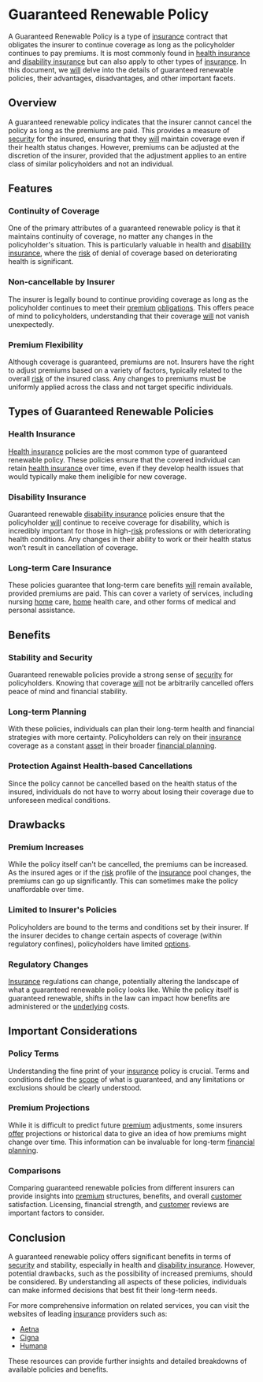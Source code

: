 # Guaranteed Renewable Policy

A Guaranteed Renewable Policy is a type of [insurance](../i/insurance.md) contract that obligates the insurer to continue coverage as long as the policyholder continues to pay premiums. It is most commonly found in [health insurance](../h/health_insurance.md) and [disability insurance](../d/disability_insurance.md) but can also apply to other types of [insurance](../i/insurance.md). In this document, we [will](../w/will.md) delve into the details of guaranteed renewable policies, their advantages, disadvantages, and other important facets.

## Overview

A guaranteed renewable policy indicates that the insurer cannot cancel the policy as long as the premiums are paid. This provides a measure of [security](../s/security.md) for the insured, ensuring that they [will](../w/will.md) maintain coverage even if their health status changes. However, premiums can be adjusted at the discretion of the insurer, provided that the adjustment applies to an entire class of similar policyholders and not an individual.

## Features

### Continuity of Coverage

One of the primary attributes of a guaranteed renewable policy is that it maintains continuity of coverage, no matter any changes in the policyholder's situation. This is particularly valuable in health and [disability insurance](../d/disability_insurance.md), where the [risk](../r/risk.md) of denial of coverage based on deteriorating health is significant.

### Non-cancellable by Insurer

The insurer is legally bound to continue providing coverage as long as the policyholder continues to meet their [premium](../p/premium.md) [obligations](../o/obligation.md). This offers peace of mind to policyholders, understanding that their coverage [will](../w/will.md) not vanish unexpectedly.

### Premium Flexibility

Although coverage is guaranteed, premiums are not. Insurers have the right to adjust premiums based on a variety of factors, typically related to the overall [risk](../r/risk.md) of the insured class. Any changes to premiums must be uniformly applied across the class and not target specific individuals.

## Types of Guaranteed Renewable Policies

### Health Insurance

[Health insurance](../h/health_insurance.md) policies are the most common type of guaranteed renewable policy. These policies ensure that the covered individual can retain [health insurance](../h/health_insurance.md) over time, even if they develop health issues that would typically make them ineligible for new coverage.

### Disability Insurance

Guaranteed renewable [disability insurance](../d/disability_insurance.md) policies ensure that the policyholder [will](../w/will.md) continue to receive coverage for disability, which is incredibly important for those in high-[risk](../r/risk.md) professions or with deteriorating health conditions. Any changes in their ability to work or their health status won’t result in cancellation of coverage.

### Long-term Care Insurance

These policies guarantee that long-term care benefits [will](../w/will.md) remain available, provided premiums are paid. This can cover a variety of services, including nursing [home](../h/home.md) care, [home](../h/home.md) health care, and other forms of medical and personal assistance.

## Benefits

### Stability and Security

Guaranteed renewable policies provide a strong sense of [security](../s/security.md) for policyholders. Knowing that coverage [will](../w/will.md) not be arbitrarily cancelled offers peace of mind and financial stability.

### Long-term Planning

With these policies, individuals can plan their long-term health and financial strategies with more certainty. Policyholders can rely on their [insurance](../i/insurance.md) coverage as a constant [asset](../a/asset.md) in their broader [financial planning](../f/financial_planning.md).

### Protection Against Health-based Cancellations

Since the policy cannot be cancelled based on the health status of the insured, individuals do not have to worry about losing their coverage due to unforeseen medical conditions.

## Drawbacks

### Premium Increases

While the policy itself can't be cancelled, the premiums can be increased. As the insured ages or if the [risk](../r/risk.md) profile of the [insurance](../i/insurance.md) pool changes, the premiums can go up significantly. This can sometimes make the policy unaffordable over time.

### Limited to Insurer's Policies

Policyholders are bound to the terms and conditions set by their insurer. If the insurer decides to change certain aspects of coverage (within regulatory confines), policyholders have limited [options](../o/options.md).

### Regulatory Changes

[Insurance](../i/insurance.md) regulations can change, potentially altering the landscape of what a guaranteed renewable policy looks like. While the policy itself is guaranteed renewable, shifts in the law can impact how benefits are administered or the [underlying](../u/underlying.md) costs.

## Important Considerations

### Policy Terms

Understanding the fine print of your [insurance](../i/insurance.md) policy is crucial. Terms and conditions define the [scope](../s/scope.md) of what is guaranteed, and any limitations or exclusions should be clearly understood.

### Premium Projections

While it is difficult to predict future [premium](../p/premium.md) adjustments, some insurers [offer](../o/offer.md) projections or historical data to give an idea of how premiums might change over time. This information can be invaluable for long-term [financial planning](../f/financial_planning.md).

### Comparisons

Comparing guaranteed renewable policies from different insurers can provide insights into [premium](../p/premium.md) structures, benefits, and overall [customer](../c/customer.md) satisfaction. Licensing, financial strength, and [customer](../c/customer.md) reviews are important factors to consider.

## Conclusion

A guaranteed renewable policy offers significant benefits in terms of [security](../s/security.md) and stability, especially in health and [disability insurance](../d/disability_insurance.md). However, potential drawbacks, such as the possibility of increased premiums, should be considered. By understanding all aspects of these policies, individuals can make informed decisions that best fit their long-term needs.

For more comprehensive information on related services, you can visit the websites of leading [insurance](../i/insurance.md) providers such as:

- [Aetna](https://www.aetna.com)
- [Cigna](https://www.cigna.com)
- [Humana](https://www.humana.com)

These resources can provide further insights and detailed breakdowns of available policies and benefits.